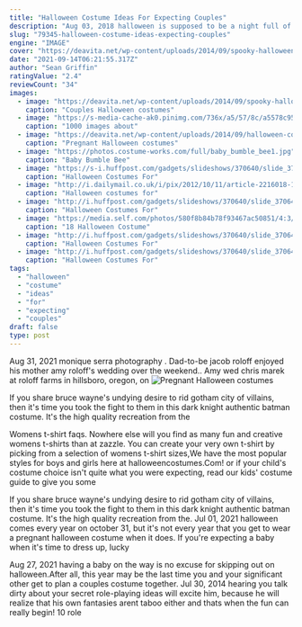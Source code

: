 ```yaml
---
title: "Halloween Costume Ideas For Expecting Couples"
description: "Aug 03, 2018 halloween is supposed to be a night full of spooky surprises, freaky frights, and twisted thrills. And even though we really do love *all* the creepy costumes, we also enjoy killing the disguise game"
slug: "79345-halloween-costume-ideas-expecting-couples"
engine: "IMAGE"
cover: "https://deavita.net/wp-content/uploads/2014/09/spooky-halloween-costumes-for-couples-Bride-and-Groom.jpg"
date: "2021-09-14T06:21:55.317Z"
author: "Sean Griffin"
ratingValue: "2.4"
reviewCount: "34"
images:
  - image: "https://deavita.net/wp-content/uploads/2014/09/spooky-halloween-costumes-for-couples-Bride-and-Groom.jpg"
    caption: "Couples Halloween costumes"
  - image: "https://s-media-cache-ak0.pinimg.com/736x/a5/57/8c/a5578c9592d1e9fe651a34274691aabf.jpg"
    caption: "1000 images about"
  - image: "https://deavita.net/wp-content/uploads/2014/09/halloween-costumes-for-pregnant-women-ideas-devil.jpg"
    caption: "Pregnant Halloween costumes"
  - image: "https://photos.costume-works.com/full/baby_bumble_bee1.jpg"
    caption: "Baby Bumble Bee"
  - image: "https://s-i.huffpost.com/gadgets/slideshows/370640/slide_370640_4287622_free.jpg"
    caption: "Halloween Costumes For"
  - image: "http://i.dailymail.co.uk/i/pix/2012/10/11/article-2216018-157297D5000005DC-310_634x967.jpg"
    caption: "Halloween costumes for"
  - image: "http://i.huffpost.com/gadgets/slideshows/370640/slide_370640_4287612_free.jpg"
    caption: "Halloween Costumes For"
  - image: "https://media.self.com/photos/580f8b84b78f93467ac50851/4:3/w_728/pregnant-costumes-main-main.jpg"
    caption: "18 Halloween Costume"
  - image: "http://i.huffpost.com/gadgets/slideshows/370640/slide_370640_4287626_free.jpg"
    caption: "Halloween Costumes For"
  - image: "http://i.huffpost.com/gadgets/slideshows/370640/slide_370640_4287636_free.jpg"
    caption: "Halloween Costumes For"
tags:
  - "halloween"
  - "costume"
  - "ideas"
  - "for"
  - "expecting"
  - "couples"
draft: false
type: post
---
```


Aug 31, 2021 monique serra photography . Dad-to-be jacob roloff enjoyed his mother amy roloff's wedding over the weekend.. Amy wed chris marek at roloff farms in hillsboro, oregon, on
![Pregnant Halloween costumes](https://deavita.net/wp-content/uploads/2014/09/halloween-costumes-for-pregnant-women-ideas-devil.jpg "Pregnant Halloween costumes")

If you share bruce wayne&#39;s undying desire to rid gotham city of villains, then it&#39;s time you took the fight to them in this dark knight authentic batman costume. It&#39;s the high quality recreation from the
<!--inArticleAds-->

<!--galleryOne-->

Womens t-shirt faqs. Nowhere else will you find as many fun and creative womens t-shirts than at zazzle. You can create your very own t-shirt by picking from a selection of womens t-shirt sizes,We have the most popular styles for boys and girls here at halloweencostumes.Com! or if your child's costume choice isn't quite what you were expecting, read our kids' costume guide to give you some
<!--inArticleAds-->

<!--galleryTwo-->

If you share bruce wayne's undying desire to rid gotham city of villains, then it's time you took the fight to them in this dark knight authentic batman costume. It's the high quality recreation from the. Jul 01, 2021 halloween comes every year on october 31, but it's not every year that you get to wear a pregnant halloween costume when it does. If you're expecting a baby when it's time to dress up, lucky
<!--galleryThree-->

Aug 27, 2021 having a baby on the way is no excuse for skipping out on halloween.After all, this year may be the last time you and your significant other get to plan a couples costume together. Jul 30, 2014 hearing you talk dirty about your secret role-playing ideas will excite him, because he will realize that his own fantasies arent taboo either and thats when the fun can really begin! 10 role